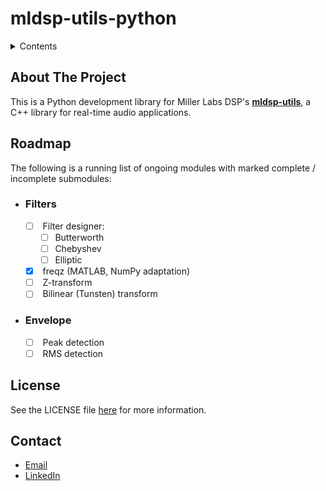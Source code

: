 <!-- PROJECT LOGO -->

# mldsp-utils-python

<!-- TABLE OF CONTENTS -->
<details>
  <summary>Contents</summary>
  <ol>
    <li>
      <a href="#about-the-project">About The Project</a>
    </li>
    <li><a href="#roadmap">Roadmap</a></li>
    <li><a href="#license">License</a></li>
    <li><a href="#contact">Contact</a></li>
  </ol>
</details>

<!-- ABOUT THE PROJECT -->
## About The Project
This is a Python development library for Miller Labs DSP's [**mldsp-utils**](https://github.com/zacharyianmiller/mldsp-utils), a C++ library for real-time audio applications. 

<!-- ROADMAP -->
## Roadmap
The following is a running list of ongoing modules with marked complete / incomplete submodules:
- ### **Filters**
  - [ ] <spec> Filter designer:</spec>
    - [ ] Butterworth
    - [ ] Chebyshev
    - [ ] Elliptic
  - [x] <spec> freqz (MATLAB, NumPy adaptation)</spec>
  - [ ] <spec> Z-transform</spec>
  - [ ] <spec> Bilinear (Tunsten) transform</spec>

- ### **Envelope**
  - [ ] <spec> Peak detection</spec>
  - [ ] <spec> RMS detection</spec>

<!-- LICENSE -->
## License
See the LICENSE file [here](https://github.com/zacharyianmiller/mldsp-utils-python/blob/main/LICENSE) for more information.

<!-- CONTACT -->
## Contact
- [Email](https://mail.google.com/mail/?view=cm&fs=1&to=zacharyianmiller1@gmail.com&su=Inquiry)
- [LinkedIn](https://www.linkedin.com/in/zacharyianmiller/)
